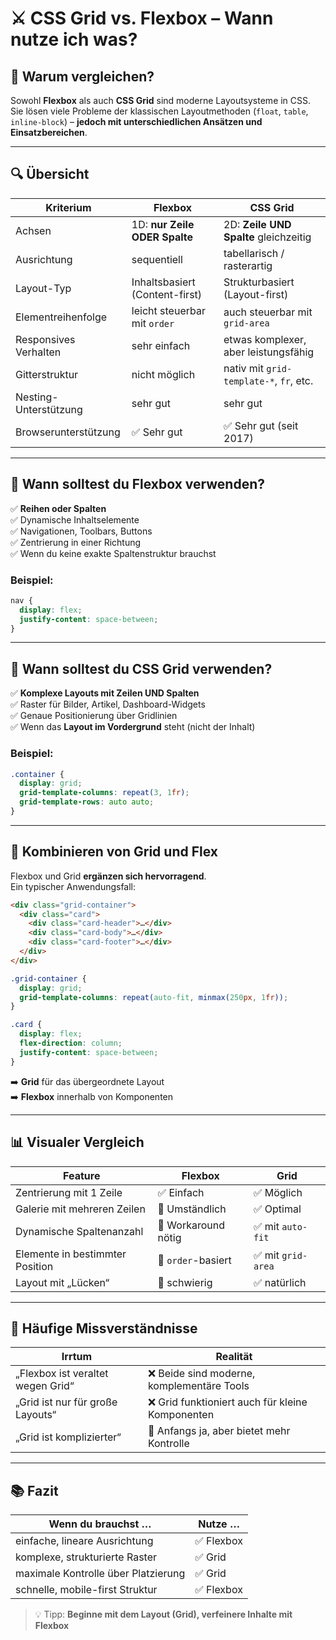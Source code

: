 # ⚔️ CSS Grid vs. Flexbox – Wann nutze ich was?

## 🧩 Warum vergleichen?

Sowohl **Flexbox** als auch **CSS Grid** sind moderne Layoutsysteme in CSS.  
Sie lösen viele Probleme der klassischen Layoutmethoden (`float`, `table`, `inline-block`) – **jedoch mit unterschiedlichen Ansätzen und Einsatzbereichen**.

---

## 🔍 Übersicht

| Kriterium               | Flexbox                        | CSS Grid                                 |
|-------------------------|--------------------------------|-------------------------------------------|
| Achsen                  | 1D: **nur Zeile ODER Spalte**  | 2D: **Zeile UND Spalte** gleichzeitig     |
| Ausrichtung             | sequentiell                    | tabellarisch / rasterartig                |
| Layout-Typ              | Inhaltsbasiert (Content-first) | Strukturbasiert (Layout-first)            |
| Elementreihenfolge      | leicht steuerbar mit `order`   | auch steuerbar mit `grid-area`            |
| Responsives Verhalten   | sehr einfach                   | etwas komplexer, aber leistungsfähig      |
| Gitterstruktur          | nicht möglich                  | nativ mit `grid-template-*`, `fr`, etc.   |
| Nesting-Unterstützung   | sehr gut                       | sehr gut                                   |
| Browserunterstützung    | ✅ Sehr gut                     | ✅ Sehr gut (seit 2017)                    |

---

## 🎯 Wann solltest du Flexbox verwenden?

✅ **Reihen oder Spalten**  
✅ Dynamische Inhaltselemente  
✅ Navigationen, Toolbars, Buttons  
✅ Zentrierung in einer Richtung  
✅ Wenn du keine exakte Spaltenstruktur brauchst

### Beispiel:

```css
nav {
  display: flex;
  justify-content: space-between;
}
```

---

## 🎯 Wann solltest du CSS Grid verwenden?

✅ **Komplexe Layouts mit Zeilen UND Spalten**  
✅ Raster für Bilder, Artikel, Dashboard-Widgets  
✅ Genaue Positionierung über Gridlinien  
✅ Wenn das **Layout im Vordergrund** steht (nicht der Inhalt)

### Beispiel:

```css
.container {
  display: grid;
  grid-template-columns: repeat(3, 1fr);
  grid-template-rows: auto auto;
}
```

---

## 🧠 Kombinieren von Grid und Flex

Flexbox und Grid **ergänzen sich hervorragend**.  
Ein typischer Anwendungsfall:

```html
<div class="grid-container">
  <div class="card">
    <div class="card-header">…</div>
    <div class="card-body">…</div>
    <div class="card-footer">…</div>
  </div>
</div>
```

```css
.grid-container {
  display: grid;
  grid-template-columns: repeat(auto-fit, minmax(250px, 1fr));
}

.card {
  display: flex;
  flex-direction: column;
  justify-content: space-between;
}
```

➡️ **Grid** für das übergeordnete Layout  
➡️ **Flexbox** innerhalb von Komponenten

---

## 📊 Visualer Vergleich

| Feature                         | Flexbox            | Grid             |
|----------------------------------|---------------------|------------------|
| Zentrierung mit 1 Zeile         | ✅ Einfach           | ✅ Möglich        |
| Galerie mit mehreren Zeilen     | 🔸 Umständlich       | ✅ Optimal        |
| Dynamische Spaltenanzahl        | 🔸 Workaround nötig  | ✅ mit `auto-fit` |
| Elemente in bestimmter Position | 🔸 `order`-basiert   | ✅ mit `grid-area`|
| Layout mit „Lücken“             | 🔸 schwierig         | ✅ natürlich      |

---

## 🚫 Häufige Missverständnisse

| Irrtum                                | Realität                                         |
|----------------------------------------|--------------------------------------------------|
| „Flexbox ist veraltet wegen Grid“     | ❌ Beide sind moderne, komplementäre Tools        |
| „Grid ist nur für große Layouts“      | ❌ Grid funktioniert auch für kleine Komponenten  |
| „Grid ist komplizierter“              | 🔸 Anfangs ja, aber bietet mehr Kontrolle         |

---

## 📚 Fazit

| Wenn du brauchst …                | Nutze …   |
|-----------------------------------|-----------|
| einfache, lineare Ausrichtung     | ✅ Flexbox |
| komplexe, strukturierte Raster    | ✅ Grid    |
| maximale Kontrolle über Platzierung | ✅ Grid  |
| schnelle, mobile-first Struktur   | ✅ Flexbox |

> 💡 Tipp: **Beginne mit dem Layout (Grid), verfeinere Inhalte mit Flexbox**
